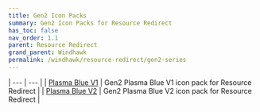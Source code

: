 ```yaml
---
title: Gen2 Icon Packs
summary: Gen2 Icon Packs for Resource Redirect
has_toc: false
nav_order: 1.1
parent: Resource Redirect
grand_parent: Windhawk
permalink: /windhawk/resource-redirect/gen2-series
---
```


| --- | --- |
| [Plasma Blue V1](/windhawk/resource-redirect/gen2-series/gen2-plasma-blue-v1) | Gen2 Plasma Blue V1 icon pack for Resource Redirect |
| [Plasma Blue V2](/windhawk/resource-redirect/gen2-series/gen2-plasma-blue-v2) | Gen2 Plasma Blue V2 icon pack for Resource Redirect |